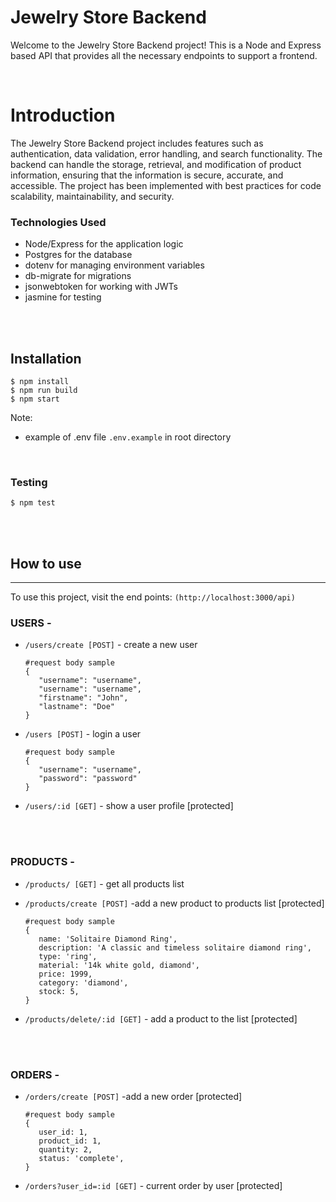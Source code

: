 # Jewelry Store Backend
Welcome to the Jewelry Store Backend project! This is a Node and Express based API that provides all the necessary endpoints to support a frontend.

<br>

# Introduction
The Jewelry Store Backend project includes features such as authentication, data validation, error handling, and search functionality. The backend can handle the storage, retrieval, and modification of product information, ensuring that the information is secure, accurate, and accessible. The project has been implemented with best practices for code scalability, maintainability, and security.

### Technologies Used

- Node/Express for the application logic
- Postgres for the database
- dotenv for managing environment variables
- db-migrate for migrations
- jsonwebtoken for working with JWTs
- jasmine for testing

<br>
<br>

## Installation
```
$ npm install
$ npm run build
$ npm start
```
Note:
- example of .env file ``.env.example`` in root directory

<br>

### Testing
```
$ npm test
```

<br>
<br>


## How to use
***
To use this project, visit the end points:
`(http://localhost:3000/api)`
<br>

### USERS -

- `/users/create [POST]` - create a new user
   ```
   #request body sample
   {
      "username": "username",
      "username": "username",
      "firstname": "John",
      "lastname": "Doe"
   }
   ```


- `/users [POST]` - login a user
   ```
   #request body sample
   {
      "username": "username",
      "password": "password"
   }
   ```


- `/users/:id [GET]` - show a user profile [protected]

<br>
<br>

### PRODUCTS -

- `/products/ [GET]` - get all products list

- `/products/create [POST]` -add a new product to products list [protected]
   ```
   #request body sample
   {
      name: 'Solitaire Diamond Ring',
      description: 'A classic and timeless solitaire diamond ring',
      type: 'ring',
      material: '14k white gold, diamond',
      price: 1999,
      category: 'diamond',
      stock: 5,
   }
   ```

- `/products/delete/:id [GET]` - add a product to the list [protected]



<br>
<br>

### ORDERS -

- `/orders/create [POST]` -add a new order [protected]
   ```
   #request body sample
   {
      user_id: 1,
      product_id: 1,
      quantity: 2,
      status: 'complete',
   }
   ```

- `/orders?user_id=:id [GET]` - current order by user [protected]
<br>
